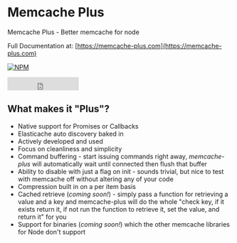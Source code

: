 # Memcache Plus

Memcache Plus - Better memcache for node

Full Documentation at: [https://memcache-plus.com](https://memcache-plus.com)

[![NPM](https://nodei.co/npm/memcache-plus.png)](https://nodei.co/npm/memcache-plus?downloads=true)

<iframe src="https://ghbtns.com/github-btn.html?user=victorquinn&repo=memcache-plus&type=star&count=true&size=large" frameborder="0" scrolling="0" width="160px" height="30px"></iframe>

## What makes it "Plus"?

* Native support for Promises or Callbacks
* Elasticache auto discovery baked in
* Actively developed and used
* Focus on cleanliness and simplicity
* Command buffering - start issuing commands right away, *memcache-plus* will automatically wait until connected then flush that buffer
* Ability to disable with just a flag on init - sounds trivial, but nice to test with memcache off without altering any of your code
* Compression built in on a per item basis
* Cached retrieve (*coming soon!*) - simply pass a function for retrieving a value and a key and memcache-plus will do the whole "check key, if it exists return it, if not run the function to retrieve it, set the value, and return it" for you
* Support for binaries (*coming soon!*) which the other memcache libraries for Node don't support
